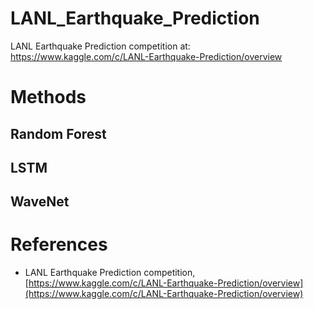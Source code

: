 # LANL_Earthquake_Prediction

LANL Earthquake Prediction competition at: https://www.kaggle.com/c/LANL-Earthquake-Prediction/overview

# Methods

## Random Forest

## LSTM

## WaveNet

# References

- LANL Earthquake Prediction competition, [https://www.kaggle.com/c/LANL-Earthquake-Prediction/overview](https://www.kaggle.com/c/LANL-Earthquake-Prediction/overview)
